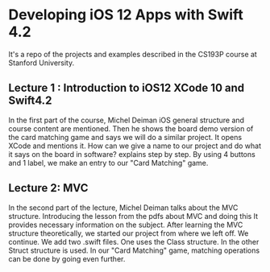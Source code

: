# Developing iOS 12 Apps with Swift 4.2

It's a repo of the projects and examples described in the CS193P course at Stanford University.

## Lecture 1 : Introduction to iOS12 XCode 10 and Swift4.2
In the first part of the course, Michel Deiman iOS general structure and course content are mentioned.
Then he shows the board demo version of the card matching game and says we will do a similar project.
It opens XCode and mentions it. How can we give a name to our project and do what it says on the board in software?
explains step by step. By using 4 buttons and 1 label, we make an entry to our "Card Matching" game.


## Lecture 2: MVC
In the second part of the lecture, Michel Deiman talks about the MVC structure. Introducing the lesson from the pdfs about MVC and doing this
It provides necessary information on the subject. After learning the MVC structure theoretically, we started our project from where we left off.
We continue. We add two .swift files. One uses the Class structure. In the other
Struct structure is used. In our "Card Matching" game, matching operations can be done by going even further.
